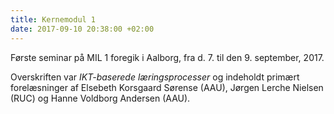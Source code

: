 ```yaml
---
title: Kernemodul 1
date: 2017-09-10 20:38:00 +02:00
---
```


Første seminar på MIL 1 foregik i Aalborg, fra d. 7. til den 9. september, 2017.

Overskriften var *IKT-baserede læringsprocesser* og indeholdt primært forelæsninger af Elsebeth Korsgaard Sørense (AAU), Jørgen Lerche Nielsen (RUC) og Hanne Voldborg Andersen (AAU).